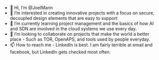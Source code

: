 - 👋 Hi, I’m @JoelMann
- 👀 I’m interested in creating innovative projects with a focus on secure, decoupled design elements that are easy to support
- 🌱 I’m currently learning project management and the basics of how AI and SDN are involved in the cloud systems we use every day.
- 💞️ I’m looking to collaborate on projects that make the world a better place - Such as TOR, OpenAPS, and tools used by people everyday.
- 📫 How to reach me - LinkedIn is best. I am fairly terrible at email and facebook, but LinkedIn gets checked most often.

<!---
JoelMann/JoelMann is a ✨ special ✨ repository because its `README.md` (this file) appears on your GitHub profile.
You can click the Preview link to take a look at your changes.
--->
